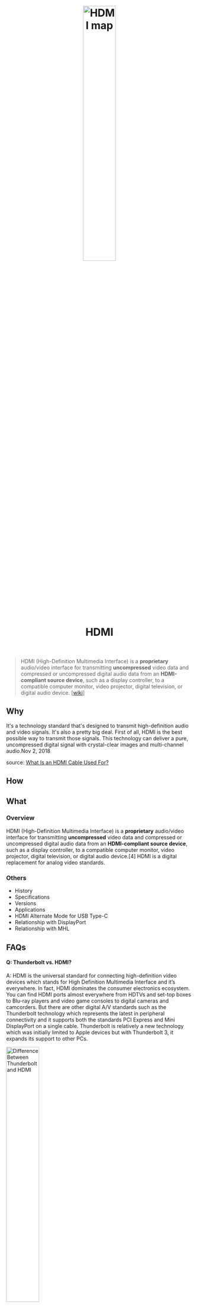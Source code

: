 <h1 align="center">
<br>
	<a href="https://www.wikiwand.com/en/HDMI">
  <img src="https://i.imgur.com/VZXgkqL.jpg" alt="HDMI map" width=42%">
  </a>
  <br><br>
HDMI
  <br><br>
</h1>

> HDMI (High-Definition Multimedia Interface) is a **proprietary** audio/video interface for transmitting **uncompressed** video data and compressed or uncompressed digital audio data from an **HDMI-compliant source device**, such as a display controller, to a compatible computer monitor, video projector, digital television, or digital audio device. [[wiki](https://www.wikiwand.com/en/HDMI)]

## Why 

It's a technology standard that's designed to transmit high-definition audio and video signals. It's also a pretty big deal. First of all, HDMI is the best possible way to transmit those signals. This technology can deliver a pure, uncompressed digital signal with crystal-clear images and multi-channel audio.Nov 2, 2018

source: [What Is an HDMI Cable Used For?
](https://www.techwalla.com/articles/what-is-an-hdmi-cable-used-for)

## How



## What 

### Overview

HDMI (High-Definition Multimedia Interface) is a **proprietary** audio/video interface for transmitting **uncompressed** video data and compressed or uncompressed digital audio data from an **HDMI-compliant source device**, such as a display controller, to a compatible computer monitor, video projector, digital television, or digital audio device.[4] HDMI is a digital replacement for analog video standards.


### Others

* History
* Specifications
* Versions
* Applications
* HDMI Alternate Mode for USB Type-C
* Relationship with DisplayPort
* Relationship with MHL


## FAQs

#### Q: Thunderbolt vs. HDMI?

A: HDMI is the universal standard for connecting high-definition video devices which stands for High Definition Multimedia Interface and it’s everywhere. In fact, HDMI dominates the consumer electronics ecosystem. You can find HDMI ports almost everywhere from HDTVs and set-top boxes to Blu-ray players and video game consoles to digital cameras and camcorders. But there are other digital A/V standards such as the Thunderbolt technology which represents the latest in peripheral connectivity and it supports both the standards PCI Express and Mini DisplayPort on a single cable. Thunderbolt is relatively a new technology which was initially limited to Apple devices but with Thunderbolt 3, it expands its support to other PCs.


<a href="http://www.differencebetween.net/technology/difference-between-thunderbolt-and-hdmi/#ixzz6hOTAucpA">
<img src="https://i.imgur.com/8t1CMEe.jpg" alt="Difference Between Thunderbolt and HDMI" width=42%">
</a>

Read more: [Difference Between Thunderbolt and HDMI](http://www.differencebetween.net/technology/difference-between-thunderbolt-and-hdmi/#ixzz6hOTAucpA) 

#### Q: Should You Use HDMI, DisplayPort, or USB-C for a 4K Monitor?

A: Which option you should choose ultimately depends on what you’re hoping to **achieve**, and which technologies are available to you. At the time of writing, **HDMI 2.1** is already on the market. It provides the greatest **throughput** in terms of maximum resolution, frame rate, and color depth, and is **a solid choice**.

**DisplayPort 1.4** is still preferable to HDMI 2.0 due to its **superior throughput** and **daisy-chaining abilities**. However, if you aren’t running multiple monitors, the two are fairly evenly matched.

**USB-C** ultimately depends on whether your laptop supports USB-C Alt Mode with DisplayPort, and whether the monitor delivers enough power to charge your laptop. If your laptop has both of those capabilities, USB-C is **a convenient choice**.

**Thunderbolt 3** is **the fastest connection** with the highest data throughput. For daisy-chaining two 4K monitors or connecting a 5K display, it’s pretty much **unbeatable**. You can connect other devices, too, which is neat. However, you’ll need support on both the monitor and computer side, and a pricey cable or two.

source: [howtogeek.com](https://www.howtogeek.com/661325/should-you-use-hdmi-displayport-usb-c-or-thunderbolt-for-a-4k-moni/)